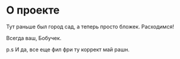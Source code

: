 О проекте
=========

Тут раньше был город сад, а теперь просто бложек. Расходимся!

Всегда ваш,
Бобучек.

p.s И да, все еще фил фри ту коррект май рашн.
